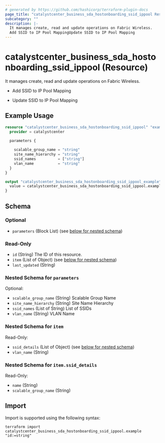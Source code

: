 ```yaml
---
# generated by https://github.com/hashicorp/terraform-plugin-docs
page_title: "catalystcenter_business_sda_hostonboarding_ssid_ippool Resource - terraform-provider-catalystcenter"
subcategory: ""
description: |-
  It manages create, read and update operations on Fabric Wireless.
  Add SSID to IP Pool MappingUpdate SSID to IP Pool Mapping
---
```


# catalystcenter_business_sda_hostonboarding_ssid_ippool (Resource)

It manages create, read and update operations on Fabric Wireless.

- Add SSID to IP Pool Mapping

- Update SSID to IP Pool Mapping

## Example Usage

```terraform
resource "catalystcenter_business_sda_hostonboarding_ssid_ippool" "example" {
  provider = catalystcenter
 
  parameters {

    scalable_group_name = "string"
    site_name_hierarchy = "string"
    ssid_names          = ["string"]
    vlan_name           = "string"
  }
}

output "catalystcenter_business_sda_hostonboarding_ssid_ippool_example" {
  value = catalystcenter_business_sda_hostonboarding_ssid_ippool.example
}
```

<!-- schema generated by tfplugindocs -->
## Schema

### Optional

- `parameters` (Block List) (see [below for nested schema](#nestedblock--parameters))

### Read-Only

- `id` (String) The ID of this resource.
- `item` (List of Object) (see [below for nested schema](#nestedatt--item))
- `last_updated` (String)

<a id="nestedblock--parameters"></a>
### Nested Schema for `parameters`

Optional:

- `scalable_group_name` (String) Scalable Group Name
- `site_name_hierarchy` (String) Site Name Hierarchy
- `ssid_names` (List of String) List of SSIDs
- `vlan_name` (String) VLAN Name


<a id="nestedatt--item"></a>
### Nested Schema for `item`

Read-Only:

- `ssid_details` (List of Object) (see [below for nested schema](#nestedobjatt--item--ssid_details))
- `vlan_name` (String)

<a id="nestedobjatt--item--ssid_details"></a>
### Nested Schema for `item.ssid_details`

Read-Only:

- `name` (String)
- `scalable_group_name` (String)

## Import

Import is supported using the following syntax:

```shell
terraform import catalystcenter_business_sda_hostonboarding_ssid_ippool.example "id:=string"
```
